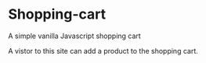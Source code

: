 # Shopping-cart
A simple vanilla Javascript shopping cart

A vistor to this site can add a product to the shopping cart.
